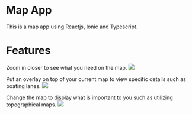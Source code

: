 # Map App
This is a map app using Reactjs, Ionic and Typescript. 

# Features
Zoom in closer to see what you need on the map.
![](./gifs/mapZoom.gif)

Put an overlay on top of your current map to view specific details such as boating lanes.
![](./gifs/mapOverlays.gif)

Change the map to display what is important to you such as utilizing topographical maps.
![](./gifs/mapBaseMaps.gif)
